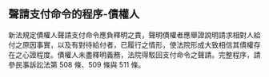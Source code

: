 ## 聲請支付命令的程序-債權人

新法規定債權人聲請支付命令應負釋明之責，聲明債權者應舉證說明請求相對人給付之原因事實，以及有對待給付者，已履行之情形，使法院形成大致相信其債權存在之心證程度。債權人未盡釋明義務，法院得駁回支付命令之聲請。完整程序，請參民事訴訟法第 508 條、509 條與 511 條。
